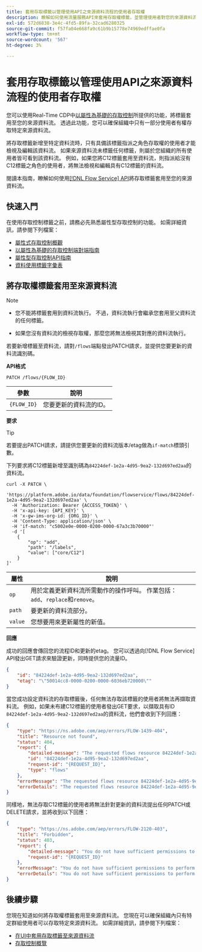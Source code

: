 ```yaml
---
title: 套用存取標籤以管理使用API之來源資料流程的使用者存取權
description: 瞭解如何使用流量服務API來套用存取權標籤，並管理使用者對您的來源資料流的存取權。
exl-id: 572d6838-3e4c-4fd5-89fa-32cad6280325
source-git-commit: f57fa04e668fa9c61b9b15778e74969edffae0fa
workflow-type: tm+mt
source-wordcount: '567'
ht-degree: 3%

---
```


# 套用存取標籤以管理使用API之來源資料流程的使用者存取權

您可以使用Real-Time CDP中[以屬性為基礎的存取控制](../../../access-control/abac/overview.md)所提供的功能，將標籤套用至您的來源資料流。 透過此功能，您可以確保組織中只有一部分使用者有權存取特定來源資料流。

將存取標籤新增至特定資料流時，只有具備該標籤指派之角色存取權的使用者才能檢視及編輯該資料流。 如果來源資料流未標籤任何標籤，則屬於您組織的所有使用者皆可看到該資料流。 例如，如果您將C12標籤套用至資料流，則指派給沒有C12標籤之角色的使用者，將無法檢視和編輯具有C12標籤的資料流。

閱讀本指南，瞭解如何使用[[!DNL Flow Service] API](https://developer.adobe.com/experience-platform-apis/references/flow-service/)將存取標籤套用至您的來源資料流。

## 快速入門

在使用存取控制標籤之前，請務必先熟悉屬性型存取控制的功能。 如需詳細資訊，請參閱下列檔案：

* [屬性式存取控制概觀](../../../access-control/abac/overview.md)
* [以屬性為基礎的存取控制端對端指南](../../../access-control/abac/end-to-end-guide.md)
* [屬性型存取控制API指南](../../../access-control/abac/api/overview.md)
* [資料使用標籤字彙表](../../../data-governance/labels/reference.md)

## 將存取權標籤套用至來源資料流

>[!NOTE]
>
>* 您不能將標籤套用到資料流執行。 不過，資料流執行會繼承您套用至父資料流的任何標籤。
>
>* 如果您沒有資料流的檢視存取權，那麼您將無法檢視其對應的資料流執行。

若要新增標籤至資料流，請對`/flows`端點發出PATCH請求，並提供您要更新的資料流識別碼。

**API格式**

```http
PATCH /flows/{FLOW_ID}
```

| 參數 | 說明 |
| --- | --- |
| `{FLOW_ID}` | 您要更新的資料流的ID。 |

**要求**

>[!TIP]
>
>若要提出PATCH請求，請提供您要更新的資料流版本/etag做為`if-match`標頭引數。

下列要求將C12標籤新增至識別碼為`84224def-1e2a-4d95-9ea2-132d697ed2aa`的資料流。

```shell
curl -X PATCH \
  'https://platform.adobe.io/data/foundation/flowservice/flows/84224def-1e2a-4d95-9ea2-132d697ed2aa' \
  -H 'Authorization: Bearer {ACCESS_TOKEN}' \
  -H 'x-api-key: {API_KEY}' \
  -H 'x-gw-ims-org-id: {ORG_ID}' \
  -H 'Content-Type: application/json' \
  -H 'if-match: "c5002e0e-0000-0200-0000-67a3c3b70000"'
  -d '[
    {
        "op": "add",
        "path": "/labels",
        "value": ["core/C12"]
    }
]'
```

| 屬性 | 說明 |
| --- | --- |
| `op` | 用於定義更新資料流所需動作的操作呼叫。 作業包括： `add`、`replace`和`remove`。 |
| `path` | 要更新的資料流部分。 |
| `value` | 您想要用來更新屬性的新值。 |



**回應**

成功的回應會傳回您的流程ID和更新的etag。 您可以透過向[!DNL Flow Service] API發出GET請求來驗證更新，同時提供您的流量ID。

```json
{
    "id": "84224def-1e2a-4d95-9ea2-132d697ed2aa",
    "etag": "\"50014cc8-0000-0200-0000-6036eb720000\""
}
```

當您成功設定資料流的存取標籤後，任何無法存取該標籤的使用者將無法再擷取資料流。 例如，如果未布建C12標籤的使用者發出GET要求，以擷取具有ID `84224def-1e2a-4d95-9ea2-132d697ed2aa`的資料流，他們會收到下列回應：

```json
{
    "type": "https://ns.adobe.com/aep/errors/FLOW-1439-404",
    "title": "Resource not found",
    "status": 404,
    "report": {
        "detailed-message": "The requested flows resource 84224def-1e2a-4d95-9ea2-132d697ed2aa is not found. Verify the resource ID before trying again.",
        "id": "84224def-1e2a-4d95-9ea2-132d697ed2aa",
        "request-id": "{REQUEST_ID}",
        "type": "flows"
    },
    "errorMessage": "The requested flows resource 84224def-1e2a-4d95-9ea2-132d697ed2aa is not found. Verify the resource ID before trying again.",
    "errorDetails": "The requested flows resource 84224def-1e2a-4d95-9ea2-132d697ed2aa is not found. Verify the resource ID before trying again."
}
```

同樣地，無法存取C12標籤的使用者將無法針對更新的資料流提出任何PATCH或DELETE請求，並將收到以下回應：

```json
{
    "type": "https://ns.adobe.com/aep/errors/FLOW-2120-403",
    "title": "Forbidden",
    "status": 403,
    "report": {
        "detailed-message": "You do not have sufficient permissions to perform the operation. Please contact your administrator to resolve permissions and try again.",
        "request-id": "{REQUEST_ID}"
    },
    "errorMessage": "You do not have sufficient permissions to perform the operation. Please contact your administrator to resolve permissions and try again.",
    "errorDetails": "You do not have sufficient permissions to perform the operation. Please contact your administrator to resolve permissions and try again."
}
```

## 後續步驟

您現在知道如何將存取權標籤套用至來源資料流。 您現在可以確保組織內只有特定群組使用者可以存取特定來源資料流。 如需詳細資訊，請參閱下列檔案：

* [在UI中套用存取標籤至來源資料流](../ui/labels.md)
* [存取控制概覽](../../../access-control/home.md)
